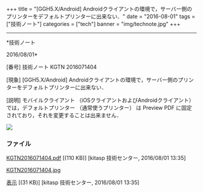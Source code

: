 ﻿+++
title = "[GGH5.X/Android] Androidクライアントの環境で，サーバー側のプリンターをデフォルトプリンターに出来ない．"
date = "2016-08-01"
tags = ["技術ノート"]
categories = ["tech"]
banner = "img/technote.jpg"
+++

-----------------------------------------------------------------------------------------------------------------------------

*技術ノート

2016/08/01*


[番号]
技術ノート KGTN 2016071404

[現象]
[GGH5.X/Android]
Androidクライアントの環境で，サーバー側のプリンターをデフォルトプリンターに出来ない．

[説明]
モバイルクライアント （iOSクライアントおよびAndroidクライアント）
では，デフォルトプリンター （通常使うプリンター） は Preview PDF
に固定されており，それを変更することは出来ません．

![](http://techreport.kitasp.net/attachments/download/2824/KGTN2016071404.jpg)


### ファイル

 
 


[KGTN2016071404.pdf](http://techreport.kitasp.net/attachments/download/2823/KGTN2016071404.pdf)
 [(110 KB)] [kitasp 技術センター, 2016/08/01
13:35]

[KGTN2016071404.jpg](http://techreport.kitasp.net/attachments/download/2824/KGTN2016071404.jpg)

[表示](http://techreport.kitasp.net/attachments/2824/KGTN2016071404.jpg "表示")
 [(31 KB)] [kitasp 技術センター, 2016/08/01
13:35]


 


 


